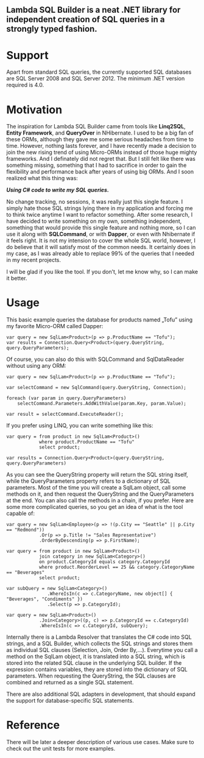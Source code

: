 ## Lambda SQL Builder is a neat .NET library for independent creation of SQL queries in a strongly typed fashion. ##

# Support #
Apart from standard SQL queries, the currently supported SQL databases are SQL Server 2008 and SQL Server 2012. The minimum .NET version required is 4.0.

# Motivation #
The inspiration for Lambda SQL Builder came from tools like **Linq2SQL**, **Entity Framework**, and **QueryOver** in NHibernate. I used to be a big fan of these ORMs, although they gave me some serious headaches from time to time. However, nothing lasts forever, and I have recently made a decision to join the new rising trend of using Micro-ORMs instead of those huge mighty frameworks. And I definately did not regret that. But I still felt like there was something missing, something that I had to sacrifice in order to gain the flexibility and performance back after years of using big ORMs. And I soon realized what this thing was:

**_Using C# code to write my SQL queries._**

No change tracking, no sessions, it was really just this single feature. I simply hate those SQL strings lying there in my application and forcing me to think twice anytime I want to refactor something. After some research, I have decided to write something on my own, something independent, something that would provide this single feature and nothing more, so I can use it along with **SQLCommand**, or with **Dapper**, or even with Nhibernate if it feels right. It is not my intension to cover the whole SQL world, however, I do believe that it will satisfy most of the common needs. It certainly does in my case, as I was already able to replace 99% of the queries that I needed in my recent projects.

I will be glad if you like the tool. If you don’t, let me know why, so I can make it better.

# Usage #
This basic example queries the database for products named „Tofu” using my favorite Micro-ORM called Dapper:
```
var query = new SqlLam<Product>(p => p.ProductName == "Tofu");
var results = Connection.Query<Product>(query.QueryString, query.QueryParameters);
```

Of course, you can also do this with SQLCommand and SqlDataReader without using any ORM:
```
var query = new SqlLam<Product>(p => p.ProductName == "Tofu");

var selectCommand = new SqlCommand(query.QueryString, Connection);

foreach (var param in query.QueryParameters)
    selectCommand.Parameters.AddWithValue(param.Key, param.Value);

var result = selectCommand.ExecuteReader();
```

If you prefer using LINQ, you can write something like this:
```
var query = from product in new SqlLam<Product>()
            where product.ProductName == "Tofu"
            select product;

var results = Connection.Query<Product>(query.QueryString, query.QueryParameters)
```

As you can see the QueryString property will return the SQL string itself, while the QueryParameters property refers to a dictionary of SQL parameters.
Most of the time you will create a SqlLam object, call some methods on it, and then request the QueryString and the QueryParameters at the end. You can also call the methods in a chain, if you prefer. Here are some more complicated queries, so you get an idea of what is the tool capable of:
```
var query = new SqlLam<Employee>(p => !(p.City == "Seattle" || p.City == "Redmond"))
            .Or(p => p.Title != "Sales Representative")
            .OrderByDescending(p => p.FirstName);
```
```
var query = from product in new SqlLam<Product>()
            join category in new SqlLam<Category>()
            on product.CategoryId equals category.CategoryId
            where product.ReorderLevel == 25 && category.CategoryName == "Beverages"
            select product;
```
```
var subQuery = new SqlLam<Category>()
               .WhereIsIn(c => c.CategoryName, new object[] { "Beverages", "Condiments" })
               .Select(p => p.CategoryId);

var query = new SqlLam<Product>()
            .Join<Category>((p, c) => p.CategoryId == c.CategoryId)
            .WhereIsIn(c => c.CategoryId, subQuery);
```

Internally there is a Lambda Resolver that translates the C# code into SQL strings, and a SQL Builder, which collects the SQL strings and stores them as individual SQL clauses (Selection,  Join, Order By,...). Everytime you call a method on the SqlLam object, it is translated into a SQL string, which is stored into the related SQL clause in the underlying SQL builder. If the expression contains variables, they are stored into the dictionary of SQL parameters. When requesting the QueryString, the SQL clauses are combined and returned as a single SQL statement.

There are also additional SQL adapters in development, that should expand the support for database-specific SQL statements.

# Reference #
There will be later a deeper description of various use cases. Make sure to check out the unit tests for more examples.